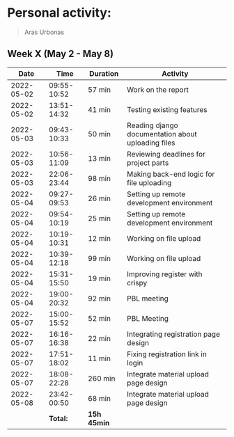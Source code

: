 # Personal activity:
> Aras Urbonas

## Week X (May 2 - May 8)

| **Date**  | **Time**      | **Duration**  | **Activity** |
| --------  | ------------- | ------------  | ------------ |
| 2022-05-02 | 09:55-10:52 | 57 min | Work on the report |
| 2022-05-02 | 13:51-14:32 | 41 min | Testing existing features |
| 2022-05-03 | 09:43-10:33 | 50 min | Reading django documentation about uploading files |
| 2022-05-03 | 10:56-11:09 | 13 min | Reviewing deadlines for project parts |
| 2022-05-03 | 22:06-23:44 | 98 min | Making back-end logic for file uploading |
| 2022-05-04 | 09:27-09:53 | 26 min | Setting up remote development environment |
| 2022-05-04 | 09:54-10:19 | 25 min | Setting up remote development environment |
| 2022-05-04 | 10:19-10:31 | 12 min | Working on file upload |
| 2022-05-04 | 10:39-12:18 | 99 min | Working on file upload |
| 2022-05-04 | 15:31-15:50 | 19 min | Improving register with crispy |
| 2022-05-04 | 19:00-20:32 | 92 min | PBL meeting |
| 2022-05-07 | 15:00-15:52 | 52 min | PBL Meeting |
| 2022-05-07 | 16:16-16:38 | 22 min | Integrating registration page design |
| 2022-05-07 | 17:51-18:02 | 11 min | Fixing registration link in login |
| 2022-05-07 | 18:08-22:28 | 260 min | Integrate material upload page design |
| 2022-05-08 | 23:42-00:50 | 68 min | Integrate material upload page design |
|  | **Total:** | **15h 45min** | |